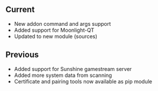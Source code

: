 ## Current
- New addon command and args support
- Added support for Moonlight-QT
- Updated to new module (sources)

## Previous
- Added support for Sunshine gamestream server
- Added more system data from scanning
- Certificate and pairing tools now available as pip module